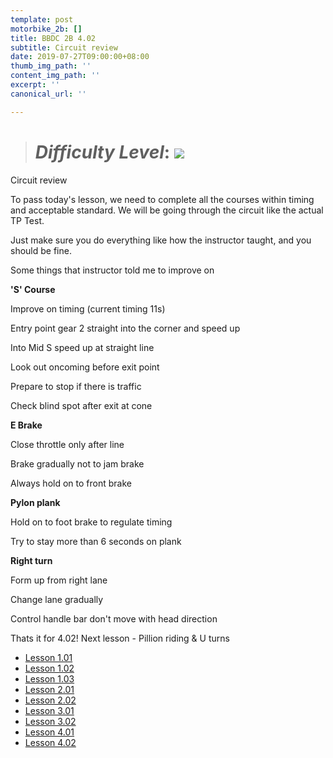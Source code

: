 ```yaml
---
template: post
motorbike_2b: []
title: BBDC 2B 4.02
subtitle: Circuit review
date: 2019-07-27T09:00:00+08:00
thumb_img_path: ''
content_img_path: ''
excerpt: ''
canonical_url: ''

---
```

> # **_Difficulty Level_**: ![](/images/try-harder.png)

Circuit review

To pass today's lesson, we need to complete all the courses within timing and acceptable standard. We will be going through the circuit like the actual TP Test.

Just make sure you do everything like how the instructor taught, and you should be fine.

Some things that instructor told me to improve on

**'S' Course**

Improve on timing (current timing 11s)

Entry point gear 2 straight into the corner and speed up

Into Mid S speed up at straight line

Look out oncoming before exit point

Prepare to stop if there is traffic

Check blind spot after exit at cone

**E Brake**

Close throttle only after line

Brake gradually not to jam brake

Always hold on to front brake

**Pylon plank**

Hold on to foot brake to regulate timing

Try to stay more than 6 seconds on plank

**Right turn**

Form up from right lane

Change lane gradually

Control handle bar don't move with head direction

Thats it for 4.02! Next lesson - Pillion riding & U turns

* [Lesson 1.01](https://gatsbygg.netlify.app/posts/BBDC_2B_1.01/)
* [Lesson 1.02](https://gatsbygg.netlify.app/posts/subject-1-02/)
* [Lesson 1.03](https://gatsbygg.netlify.app/posts/subject-1-03/)
* [Lesson 2.01](https://gatsbygg.netlify.app/posts/2-01/)
* [Lesson 2.02](https://gatsbygg.netlify.app/posts/2b-2-02/)
* [Lesson 3.01](https://gatsbygg.netlify.app/posts/2b-3-01/)
* [Lesson 3.02](https://gatsbygg.netlify.app/posts/2b-3-02/)
* [Lesson 4.01](https://gatsbygg.netlify.app/posts/2b-4-01/)
* [Lesson 4.02](https://gatsbygg.netlify.app/posts/2b-4-02/)
